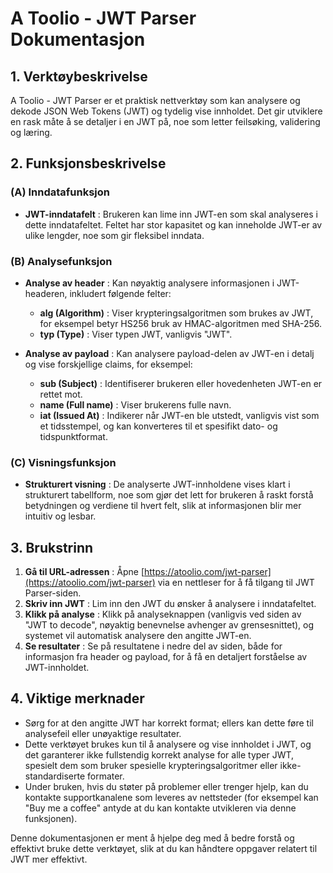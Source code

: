 # A Toolio - JWT Parser Dokumentasjon

## 1. Verktøybeskrivelse

A Toolio - JWT Parser er et praktisk nettverktøy som kan analysere og dekode JSON Web Tokens (JWT) og tydelig vise innholdet. Det gir utviklere en rask måte å se detaljer i en JWT på, noe som letter feilsøking, validering og læring.

## 2. Funksjonsbeskrivelse

### (A) Inndatafunksjon

* **JWT-inndatafelt** : Brukeren kan lime inn JWT-en som skal analyseres i dette inndatafeltet. Feltet har stor kapasitet og kan inneholde JWT-er av ulike lengder, noe som gir fleksibel inndata.

### (B) Analysefunksjon

* **Analyse av header** : Kan nøyaktig analysere informasjonen i JWT-headeren, inkludert følgende felter:
  * **alg (Algorithm)** : Viser krypteringsalgoritmen som brukes av JWT, for eksempel betyr HS256 bruk av HMAC-algoritmen med SHA-256.
  * **typ (Type)** : Viser typen JWT, vanligvis "JWT".

* **Analyse av payload** : Kan analysere payload-delen av JWT-en i detalj og vise forskjellige claims, for eksempel:
  * **sub (Subject)** : Identifiserer brukeren eller hovedenheten JWT-en er rettet mot.
  * **name (Full name)** : Viser brukerens fulle navn.
  * **iat (Issued At)** : Indikerer når JWT-en ble utstedt, vanligvis vist som et tidsstempel, og kan konverteres til et spesifikt dato- og tidspunktformat.

### (C) Visningsfunksjon

* **Strukturert visning** : De analyserte JWT-innholdene vises klart i strukturert tabellform, noe som gjør det lett for brukeren å raskt forstå betydningen og verdiene til hvert felt, slik at informasjonen blir mer intuitiv og lesbar.

## 3. Brukstrinn

1. **Gå til URL-adressen** : Åpne [https://atoolio.com/jwt-parser](https://atoolio.com/jwt-parser) via en nettleser for å få tilgang til JWT Parser-siden.
2. **Skriv inn JWT** : Lim inn den JWT du ønsker å analysere i inndatafeltet.
3. **Klikk på analyse** : Klikk på analyseknappen (vanligvis ved siden av "JWT to decode", nøyaktig benevnelse avhenger av grensesnittet), og systemet vil automatisk analysere den angitte JWT-en.
4. **Se resultater** : Se på resultatene i nedre del av siden, både for informasjon fra header og payload, for å få en detaljert forståelse av JWT-innholdet.

## 4. Viktige merknader

* Sørg for at den angitte JWT har korrekt format; ellers kan dette føre til analysefeil eller unøyaktige resultater.
* Dette verktøyet brukes kun til å analysere og vise innholdet i JWT, og det garanterer ikke fullstendig korrekt analyse for alle typer JWT, spesielt dem som bruker spesielle krypteringsalgoritmer eller ikke-standardiserte formater.
* Under bruken, hvis du støter på problemer eller trenger hjelp, kan du kontakte supportkanalene som leveres av nettsteder (for eksempel kan "Buy me a coffee" antyde at du kan kontakte utvikleren via denne funksjonen).

Denne dokumentasjonen er ment å hjelpe deg med å bedre forstå og effektivt bruke dette verktøyet, slik at du kan håndtere oppgaver relatert til JWT mer effektivt.